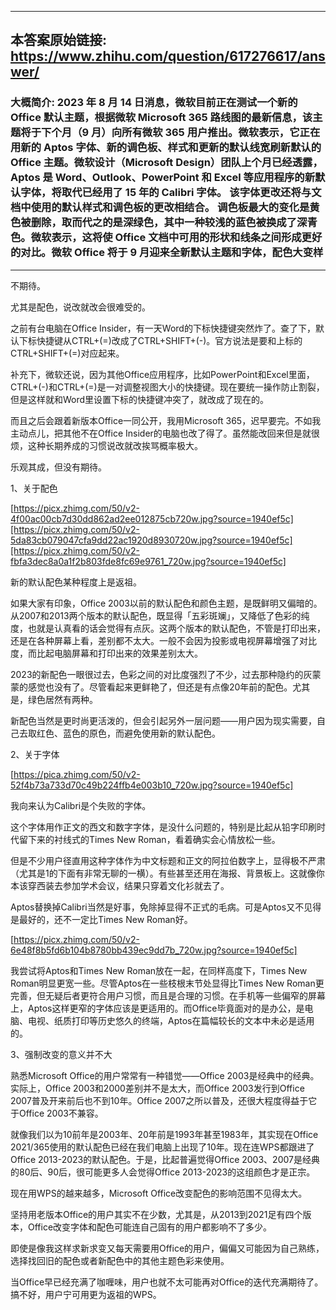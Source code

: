 ----------------------------------------
## 本答案原始链接: https://www.zhihu.com/question/617276617/answer/
### 大概简介: 2023 年 8 月 14 日消息，微软目前正在测试一个新的 Office 默认主题，根据微软 Microsoft 365 路线图的最新信息，该主题将于下个月（9 月）向所有微软 365 用户推出。微软表示，它正在用新的 Aptos 字体、新的调色板、样式和更新的默认线宽刷新默认的 Office 主题。微软设计（Microsoft Design）团队上个月已经透露，Aptos 是 Word、Outlook、PowerPoint 和 Excel 等应用程序的新默认字体，将取代已经用了 15 年的 Calibri 字体。 该字体更改还将与文档中使用的默认样式和调色板的更改相结合。 调色板最大的变化是黄色被删除，取而代之的是深绿色，其中一种较浅的蓝色被换成了深青色。微软表示，这将使 Office 文档中可用的形状和线条之间形成更好的对比。微软 Office 将于 9 月迎来全新默认主题和字体，配色大变样
----------------------------------------
不期待。

尤其是配色，说改就改会很难受的。

之前有台电脑在Office Insider，有一天Word的下标快捷键突然炸了。查了下，默认下标快捷键从CTRL+(=)改成了CTRL+SHIFT+(-)。官方说法是要和上标的CTRL+SHIFT+(=)对应起来。

补充下，微软还说，因为其他Office应用程序，比如PowerPoint和Excel里面，CTRL+(-)和CTRL+(=)是一对调整视图大小的快捷键。现在要统一操作防止割裂，但是这样就和Word里设置下标的快捷键冲突了，就改成了现在的。

而且之后会跟着新版本Office一同公开，我用Microsoft 365，迟早要完。不如我主动点儿，把其他不在Office Insider的电脑也改了得了。虽然能改回来但是就很烦，这种长期养成的习惯说改就改挨骂概率极大。

乐观其成，但没有期待。

1、关于配色

[https://picx.zhimg.com/50/v2-4f00ac00cb7d30dd862ad2ee012875cb720w.jpg?source=1940ef5c][https://picx.zhimg.com/50/v2-5da83cb079047cfa9dd22ac1920d8930720w.jpg?source=1940ef5c][https://picx.zhimg.com/50/v2-fbfa3dec8a0a1f2b803fde8fc69e9761_720w.jpg?source=1940ef5c]

新的默认配色某种程度上是返祖。

如果大家有印象，Office 2003以前的默认配色和颜色主题，是既鲜明又偏暗的。从2007和2013两个版本的默认配色，既显得「五彩斑斓」，又降低了色彩的纯度，也就是认真看的话会觉得有点灰。这两个版本的默认配色，不管是打印出来，还是在各种屏幕上看，差别都不太大。一般不会因为投影或电视屏幕增强了对比度，而比起电脑屏幕和打印出来的效果差别太大。

2023的新配色一眼很过去，色彩之间的对比度强烈了不少，过去那种隐约的灰蒙蒙的感觉也没有了。尽管看起来更鲜艳了，但还是有点像20年前的配色。尤其是，绿色居然有两种。

新配色当然是更时尚更活泼的，但会引起另外一层问题——用户因为现实需要，自己去取红色、蓝色的原色，而避免使用新的默认配色。

2、关于字体

[https://pica.zhimg.com/50/v2-52f4b73a733d70c49b224ffb4e003b10_720w.jpg?source=1940ef5c]

我向来认为Calibri是个失败的字体。

这个字体用作正文的西文和数字字体，是没什么问题的，特别是比起从铅字印刷时代留下来的衬线式的Times New Roman，看着确实会心情放松一些。

但是不少用户径直用这种字体作为中文标题和正文的阿拉伯数字上，显得极不严肃（尤其是1的下面有非常无聊的一横）。有些甚至还用在海报、背景板上。这就像你本该穿西装去参加学术会议，结果只穿着文化衫就去了。

Aptos替换掉Calibri当然是好事，免除掉显得不正式的毛病。可是Aptos又不见得是最好的，还不一定比Times New Roman好。

[https://picx.zhimg.com/50/v2-6e48f8b5fd6b104b8780bb439ec9dd7b_720w.jpg?source=1940ef5c]

我尝试将Aptos和Times New Roman放在一起，在同样高度下，Times New Roman明显更宽一些。尽管Aptos在一些枝根末节处显得比Times New Roman更完善，但无疑后者更符合用户习惯，而且是合理的习惯。在手机等一些偏窄的屏幕上，Aptos这样更窄的字体应该是更适用的。而Office毕竟面对的是办公，是电脑、电视、纸质打印等历史悠久的终端，Aptos在篇幅较长的文本中未必是适用的。

3、强制改变的意义并不大

熟悉Microsoft Office的用户常常有一种错觉——Office 2003是经典中的经典。实际上，Office 2003和2000差别并不是太大，而Office 2003发行到Office 2007普及开来前后也不到10年。Office 2007之所以普及，还很大程度得益于它于Office 2003不兼容。

就像我们以为10前年是2003年、20年前是1993年甚至1983年，其实现在Office 2021/365使用的默认配色已经在我们电脑上出现了10年。现在连WPS都跟进了Office 2013-2023的默认配色。于是，比起普遍觉得Office 2003、2007是经典的80后、90后，很可能更多人会觉得Office 2013-2023的这组颜色才是正宗。

现在用WPS的越来越多，Microsoft Office改变配色的影响范围不见得太大。

坚持用老版本Office的用户其实不在少数，尤其是，从2013到2021足有四个版本，Office改变字体和配色可能连自己固有的用户都影响不了多少。

即使是像我这样求新求变又每天需要用Office的用户，偏偏又可能因为自己熟练，选择找回旧的配色或者新配色中的其他主题色彩来使用。




当Office早已经充满了咖喱味，用户也就不太可能再对Office的迭代充满期待了。搞不好，用户宁可用更为返祖的WPS。